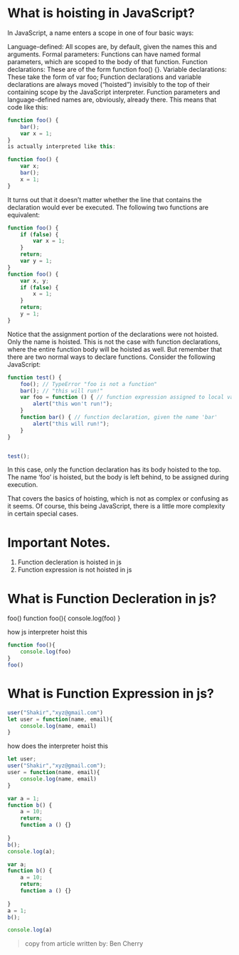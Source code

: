 # What is hoisting in JavaScript?

In JavaScript, a name enters a scope in one of four basic ways:

Language-defined: All scopes are, by default, given the names this and arguments.
Formal parameters: Functions can have named formal parameters, which are scoped to the body of that function.
Function declarations: These are of the form function foo() {}.
Variable declarations: These take the form of var foo;
Function declarations and variable declarations are always moved (“hoisted”) invisibly to the top of their containing scope by the JavaScript interpreter. Function parameters and language-defined names are, obviously, already there. This means that code like this:

```JavaScript
function foo() {
	bar();
	var x = 1;
}
is actually interpreted like this:

function foo() {
	var x;
	bar();
	x = 1;
}
```

It turns out that it doesn’t matter whether the line that contains the declaration would ever be executed. The following two functions are equivalent:

```JavaScript
function foo() {
	if (false) {
		var x = 1;
	}
	return;
	var y = 1;
}
function foo() {
	var x, y;
	if (false) {
		x = 1;
	}
	return;
	y = 1;
}
```


Notice that the assignment portion of the declarations were not hoisted. Only the name is hoisted. This is not the case with function declarations, where the entire function body will be hoisted as well. But remember that there are two normal ways to declare functions. Consider the following JavaScript:

```JavaScript
function test() {
	foo(); // TypeError "foo is not a function"
	bar(); // "this will run!"
	var foo = function () { // function expression assigned to local variable 'foo'
		alert("this won't run!");
	}
	function bar() { // function declaration, given the name 'bar'
		alert("this will run!");
	}
}


test();
```
In this case, only the function declaration has its body hoisted to the top. The name ‘foo’ is hoisted, but the body is left behind, to be assigned during execution.

That covers the basics of hoisting, which is not as complex or confusing as it seems. Of course, this being JavaScript, there is a little more complexity in certain special cases.

# Important Notes.
1. Function decleration is hoisted in js
2. Function expression is not hoisted in js

# What is Function Decleration in js?
foo()
function foo(){
    console.log(foo)
}

how js interpreter hoist this

```JavaScript
function foo(){
    console.log(foo)
}
foo()
```

# What is Function Expression in js?

``` JavaScript
user("Shakir","xyz@gmail.com")
let user = function(name, email){
    console.log(name, email)
}
```
how does the interpreter hoist this

```JavaScript
let user;
user("Shakir","xyz@gmail.com");
user = function(name, email){
    console.log(name, email)
} 

var a = 1;
function b() {  
    a = 10;  
    return;
    function a () {}
    
}
b();
console.log(a);

var a;
function b() {  
    a = 10;  
    return;
    function a () {}
    
}
a = 1;
b();

console.log(a)
```

> copy from article written by: Ben Cherry
